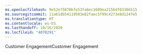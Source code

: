```yaml
---
ms.openlocfilehash: 9e52e75878bfe53fa6ec1689ea21564f03386515
ms.sourcegitcommit: 11a61db54119503e82faec5f99c4273e8d1247e5
ms.translationtype: HT
ms.contentlocale: es-ES
ms.lasthandoff: 10/16/2020
ms.locfileid: "4070291"
---
```

<span data-ttu-id="44c2c-101">Customer Engagement</span><span class="sxs-lookup"><span data-stu-id="44c2c-101">Customer Engagement</span></span>